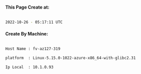 
   
#### This Page Create at:

```bash

2022-10-26 - 05:17:11 UTC

```

#### Create By Machine:

```bash

Host Name : fv-az127-319

platform  : Linux-5.15.0-1022-azure-x86_64-with-glibc2.31

Ip Local  : 10.1.0.93

```

